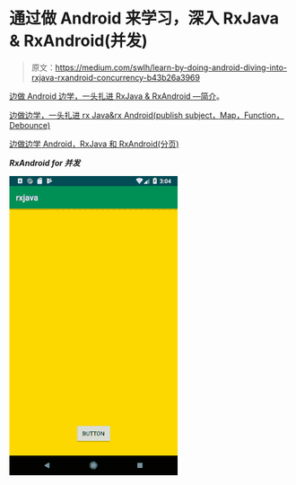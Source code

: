 # 通过做 Android 来学习，深入 RxJava & RxAndroid(并发)

> 原文：<https://medium.com/swlh/learn-by-doing-android-diving-into-rxjava-rxandroid-concurrency-b43b26a3969>

[边做 Android 边学，一头扎进 RxJava & RxAndroid —简介](/@shivamdhuria/learn-by-doing-android-diving-into-rxjava-rxandroid-42ac422f5279)。

[边做边学，一头扎进 rx Java&rx Android(publish subject，Map，Function，Debounce)](/@shivamdhuria/learn-by-doing-android-diving-into-rxjava-rxandroid-publishsubject-map-function-and-debounce-15022befb21c)

[边做边学 Android，RxJava 和 RxAndroid(分页)](/@shivamdhuria/learn-by-doing-android-rxjava-and-rxandroid-pagination-6557aa6bbab8)

***RxAndroid for 并发***

![](img/67339be06f5b47eb7fb8ddda73df3e7b.png)